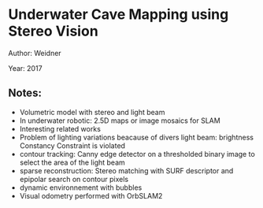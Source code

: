 # Underwater Cave Mapping using Stereo Vision

Author: Weidner

Year: 2017

Notes:
---
* Volumetric model with stereo and light beam
* In underwater robotic: 2.5D maps or image mosaics for SLAM
* Interesting related works
* Problem of lighting variations beacause of divers light beam: brightness Constancy Constraint is violated
* contour tracking: Canny edge detector on a thresholded binary image to select the area of the light beam
* sparse reconstruction: Stereo matching with SURF descriptor and epipolar search on contour pixels
* dynamic environnement with bubbles
* Visual odometry performed with OrbSLAM2